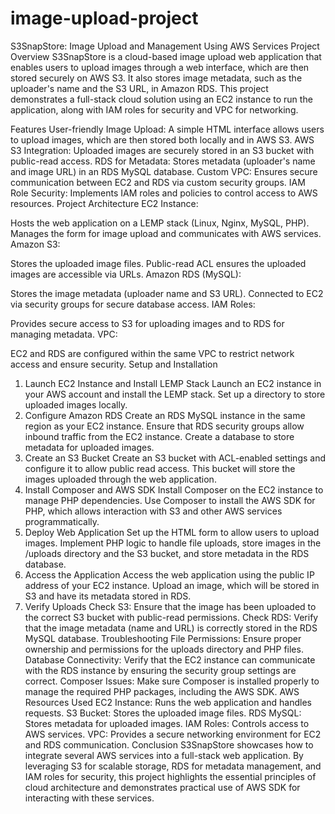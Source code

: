 # image-upload-project
S3SnapStore: Image Upload and Management Using AWS Services
Project Overview
S3SnapStore is a cloud-based image upload web application that enables users to upload images through a web interface, which are then stored securely on AWS S3. It also stores image metadata, such as the uploader's name and the S3 URL, in Amazon RDS. This project demonstrates a full-stack cloud solution using an EC2 instance to run the application, along with IAM roles for security and VPC for networking.

Features
User-friendly Image Upload: A simple HTML interface allows users to upload images, which are then stored both locally and in AWS S3.
AWS S3 Integration: Uploaded images are securely stored in an S3 bucket with public-read access.
RDS for Metadata: Stores metadata (uploader's name and image URL) in an RDS MySQL database.
Custom VPC: Ensures secure communication between EC2 and RDS via custom security groups.
IAM Role Security: Implements IAM roles and policies to control access to AWS resources.
Project Architecture
EC2 Instance:

Hosts the web application on a LEMP stack (Linux, Nginx, MySQL, PHP).
Manages the form for image upload and communicates with AWS services.
Amazon S3:

Stores the uploaded image files.
Public-read ACL ensures the uploaded images are accessible via URLs.
Amazon RDS (MySQL):

Stores the image metadata (uploader name and S3 URL).
Connected to EC2 via security groups for secure database access.
IAM Roles:

Provides secure access to S3 for uploading images and to RDS for managing metadata.
VPC:

EC2 and RDS are configured within the same VPC to restrict network access and ensure security.
Setup and Installation
1. Launch EC2 Instance and Install LEMP Stack
Launch an EC2 instance in your AWS account and install the LEMP stack.
Set up a directory to store uploaded images locally.
2. Configure Amazon RDS
Create an RDS MySQL instance in the same region as your EC2 instance.
Ensure that RDS security groups allow inbound traffic from the EC2 instance.
Create a database to store metadata for uploaded images.
3. Create an S3 Bucket
Create an S3 bucket with ACL-enabled settings and configure it to allow public read access.
This bucket will store the images uploaded through the web application.
4. Install Composer and AWS SDK
Install Composer on the EC2 instance to manage PHP dependencies.
Use Composer to install the AWS SDK for PHP, which allows interaction with S3 and other AWS services programmatically.
5. Deploy Web Application
Set up the HTML form to allow users to upload images.
Implement PHP logic to handle file uploads, store images in the /uploads directory and the S3 bucket, and store metadata in the RDS database.
6. Access the Application
Access the web application using the public IP address of your EC2 instance.
Upload an image, which will be stored in S3 and have its metadata stored in RDS.
7. Verify Uploads
Check S3: Ensure that the image has been uploaded to the correct S3 bucket with public-read permissions.
Check RDS: Verify that the image metadata (name and URL) is correctly stored in the RDS MySQL database.
Troubleshooting
File Permissions: Ensure proper ownership and permissions for the uploads directory and PHP files.
Database Connectivity: Verify that the EC2 instance can communicate with the RDS instance by ensuring the security group settings are correct.
Composer Issues: Make sure Composer is installed properly to manage the required PHP packages, including the AWS SDK.
AWS Resources Used
EC2 Instance: Runs the web application and handles requests.
S3 Bucket: Stores the uploaded image files.
RDS MySQL: Stores metadata for uploaded images.
IAM Roles: Controls access to AWS services.
VPC: Provides a secure networking environment for EC2 and RDS communication.
Conclusion
S3SnapStore showcases how to integrate several AWS services into a full-stack web application. By leveraging S3 for scalable storage, RDS for metadata management, and IAM roles for security, this project highlights the essential principles of cloud architecture and demonstrates practical use of AWS SDK for interacting with these services.
